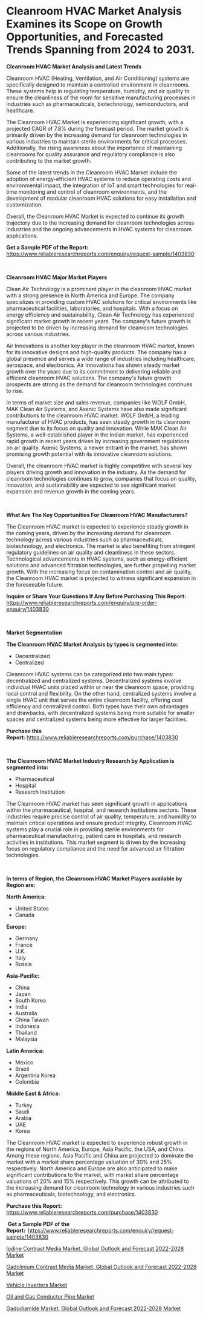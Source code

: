<p><h1>Cleanroom HVAC Market Analysis Examines its Scope on Growth Opportunities, and Forecasted Trends Spanning from 2024 to 2031.</h1></p><p><strong>Cleanroom HVAC Market Analysis and Latest Trends</strong></p>
<p><p>Cleanroom HVAC (Heating, Ventilation, and Air Conditioning) systems are specifically designed to maintain a controlled environment in cleanrooms. These systems help in regulating temperature, humidity, and air quality to ensure the cleanliness of the room for sensitive manufacturing processes in industries such as pharmaceuticals, biotechnology, semiconductors, and healthcare.</p><p>The Cleanroom HVAC Market is experiencing significant growth, with a projected CAGR of 7.8% during the forecast period. The market growth is primarily driven by the increasing demand for cleanroom technologies in various industries to maintain sterile environments for critical processes. Additionally, the rising awareness about the importance of maintaining cleanrooms for quality assurance and regulatory compliance is also contributing to the market growth.</p><p>Some of the latest trends in the Cleanroom HVAC Market include the adoption of energy-efficient HVAC systems to reduce operating costs and environmental impact, the integration of IoT and smart technologies for real-time monitoring and control of cleanroom environments, and the development of modular cleanroom HVAC solutions for easy installation and customization.</p><p>Overall, the Cleanroom HVAC Market is expected to continue its growth trajectory due to the increasing demand for cleanroom technologies across industries and the ongoing advancements in HVAC systems for cleanroom applications.</p></p>
<p><strong>Get a Sample PDF of the Report:&nbsp;</strong> <a href="https://www.reliableresearchreports.com/enquiry/request-sample/1403830">https://www.reliableresearchreports.com/enquiry/request-sample/1403830</a></p>
<p>&nbsp;</p>
<p><strong>Cleanroom HVAC Major Market Players</strong></p>
<p><p>Clean Air Technology is a prominent player in the cleanroom HVAC market with a strong presence in North America and Europe. The company specializes in providing custom HVAC solutions for critical environments like pharmaceutical facilities, laboratories, and hospitals. With a focus on energy efficiency and sustainability, Clean Air Technology has experienced significant market growth in recent years. The company's future growth is projected to be driven by increasing demand for cleanroom technologies across various industries.</p><p>Air Innovations is another key player in the cleanroom HVAC market, known for its innovative designs and high-quality products. The company has a global presence and serves a wide range of industries including healthcare, aerospace, and electronics. Air Innovations has shown steady market growth over the years due to its commitment to delivering reliable and efficient cleanroom HVAC solutions. The company's future growth prospects are strong as the demand for cleanroom technologies continues to rise.</p><p>In terms of market size and sales revenue, companies like WOLF GmbH, MAK Clean Air Systems, and Axenic Systems have also made significant contributions to the cleanroom HVAC market. WOLF GmbH, a leading manufacturer of HVAC products, has seen steady growth in its cleanroom segment due to its focus on quality and innovation. While MAK Clean Air Systems, a well-established player in the Indian market, has experienced rapid growth in recent years driven by increasing government regulations on air quality. Axenic Systems, a newer entrant in the market, has shown promising growth potential with its innovative cleanroom solutions.</p><p>Overall, the cleanroom HVAC market is highly competitive with several key players driving growth and innovation in the industry. As the demand for cleanroom technologies continues to grow, companies that focus on quality, innovation, and sustainability are expected to see significant market expansion and revenue growth in the coming years.</p></p>
<p>&nbsp;</p>
<p><strong>What Are The Key Opportunities For Cleanroom HVAC Manufacturers?</strong></p>
<p><p>The Cleanroom HVAC market is expected to experience steady growth in the coming years, driven by the increasing demand for cleanroom technology across various industries such as pharmaceuticals, biotechnology, and electronics. The market is also benefiting from stringent regulatory guidelines on air quality and cleanliness in these sectors. Technological advancements in HVAC systems, such as energy-efficient solutions and advanced filtration technologies, are further propelling market growth. With the increasing focus on contamination control and air quality, the Cleanroom HVAC market is projected to witness significant expansion in the foreseeable future.</p></p>
<p><strong>Inquire or Share Your Questions If Any Before Purchasing This Report:</strong> <a href="https://www.reliableresearchreports.com/enquiry/pre-order-enquiry/1403830">https://www.reliableresearchreports.com/enquiry/pre-order-enquiry/1403830</a></p>
<p>&nbsp;</p>
<p><strong>Market Segmentation</strong></p>
<p><strong>The Cleanroom HVAC Market Analysis by types is segmented into:</strong></p>
<p><ul><li>Decentralized</li><li>Centralized</li></ul></p>
<p><p>Cleanroom HVAC systems can be categorized into two main types: decentralized and centralized systems. Decentralized systems involve individual HVAC units placed within or near the cleanroom space, providing local control and flexibility. On the other hand, centralized systems involve a single HVAC unit that serves the entire cleanroom facility, offering cost efficiency and centralized control. Both types have their own advantages and drawbacks, with decentralized systems being more suitable for smaller spaces and centralized systems being more effective for larger facilities.</p></p>
<p><strong>Purchase this Report:&nbsp;</strong><a href="https://www.reliableresearchreports.com/purchase/1403830">https://www.reliableresearchreports.com/purchase/1403830</a></p>
<p>&nbsp;</p>
<p><strong>The Cleanroom HVAC Market Industry Research by Application is segmented into:</strong></p>
<p><ul><li>Pharmaceutical</li><li>Hospital</li><li>Research Institution</li></ul></p>
<p><p>The Cleanroom HVAC market has seen significant growth in applications within the pharmaceutical, hospital, and research institutions sectors. These industries require precise control of air quality, temperature, and humidity to maintain critical operations and ensure product integrity. Cleanroom HVAC systems play a crucial role in providing sterile environments for pharmaceutical manufacturing, patient care in hospitals, and research activities in institutions. This market segment is driven by the increasing focus on regulatory compliance and the need for advanced air filtration technologies.</p></p>
<p>&nbsp;</p>
<p><strong>In terms of Region, the Cleanroom HVAC Market Players available by Region are:</strong></p>
<p>
    <p> <strong> North America: </strong>
        <ul>
            <li>United States</li>
            <li>Canada</li>
        </ul>
        </p> 
    <p> <strong> Europe: </strong>
        <ul>
            <li>Germany</li>
            <li>France</li>
            <li>U.K.</li>
            <li>Italy</li>
            <li>Russia</li>
        </ul>
        </p> 
    <p> <strong> Asia-Pacific: </strong>
        <ul>
            <li>China</li>
            <li>Japan</li>
            <li>South Korea</li>
            <li>India</li>
            <li>Australia</li>
            <li>China Taiwan</li>
            <li>Indonesia</li>
            <li>Thailand</li>
            <li>Malaysia</li>
        </ul>
        </p> 
    <p> <strong> Latin America: </strong>
        <ul>
            <li>Mexico</li>
            <li>Brazil</li>
            <li>Argentina Korea</li>
            <li>Colombia</li>
        </ul>
        </p> 
    <p> <strong> Middle East & Africa: </strong>
        <ul>
            <li>Turkey</li>
            <li>Saudi</li>
            <li>Arabia</li>
            <li>UAE</li>
            <li>Korea</li>
        </ul>
    </p>
    </p>
<p><p>The Cleanroom HVAC market is expected to experience robust growth in the regions of North America, Europe, Asia Pacific, the USA, and China. Among these regions, Asia Pacific and China are projected to dominate the market with a market share percentage valuation of 30% and 25% respectively. North America and Europe are also anticipated to make significant contributions to the market, with market share percentage valuations of 20% and 15% respectively. This growth can be attributed to the increasing demand for cleanroom technology in various industries such as pharmaceuticals, biotechnology, and electronics.</p></p>
<p><strong>Purchase this Report: </strong><a href="https://www.reliableresearchreports.com/purchase/1403830">https://www.reliableresearchreports.com/purchase/1403830</a></p>
<p>&nbsp;<strong>Get a Sample PDF of the Report:&nbsp;&nbsp;</strong><a href="https://www.reliableresearchreports.com/enquiry/request-sample/1403830">https://www.reliableresearchreports.com/enquiry/request-sample/1403830</a></p>
<p><strong></strong></p>
<p><p><a href="https://iodized-pantydraco-05c.notion.site/Iodine-Contrast-Media-Market-Global-Outlook-and-Forecast-2022-2028-Market-Challenges-Opportunitie-b5d22d4229ff40d7baabb3cba343539c">Iodine Contrast Media Market, Global Outlook and Forecast 2022-2028 Market</a></p><p><a href="https://zircon-bluebell-299.notion.site/Gadolinium-Contrast-Media-Market-Global-Outlook-and-Forecast-2022-2028-Market-Size-Market-Share-an-73b24f225570496c9a69b8c7f47211ba">Gadolinium Contrast Media Market, Global Outlook and Forecast 2022-2028 Market</a></p><p><a href="https://view.publitas.com/reportprime-1/decoding-the-vehicle-inverters-market-a-deep-dive-into-the-latest-market-trends-market-segmentation-and-competitive-analysis/">Vehicle Inverters Market</a></p><p><a href="https://view.publitas.com/reportprime-1/oil-and-gas-conductor-pipe-market-research-report-reveals-the-latest-trends-and-opportunities-of-this-market-for-period-from-2024-2031/">Oil and Gas Conductor Pipe Market</a></p><p><a href="https://military-diascia-e68.notion.site/Gadodiamide-Market-Global-Outlook-and-Forecast-2022-2028-Market-Size-Share-Trends-Analysis-Repor-1525251941df4e91b02bd7012d579326">Gadodiamide Market, Global Outlook and Forecast 2022-2028 Market</a></p></p>